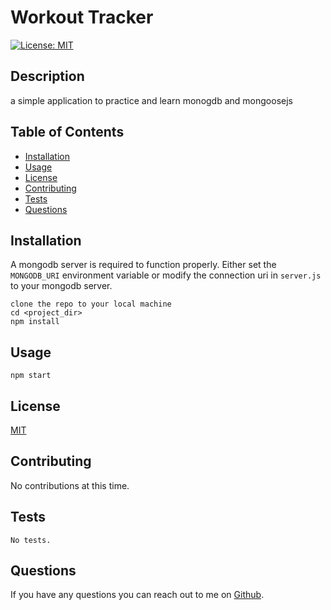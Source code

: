 # Workout Tracker
[![License: MIT](https://img.shields.io/badge/License-MIT-yellow.svg)](https://opensource.org/licenses/MIT)
## Description
a simple application to practice and learn monogdb and mongoosejs

## Table of Contents
* [Installation](#installation)
* [Usage](#usage)
* [License](#license)
* [Contributing](#contributing)
* [Tests](#tests)
* [Questions](#questions)

## Installation
A mongodb server is required to function properly. Either set the `MONGODB_URI` environment
variable or modify the connection uri in `server.js` to your mongodb server.
```
clone the repo to your local machine
cd <project_dir>
npm install
```

## Usage
```
npm start
```

## License
[MIT](https://opensource.org/licenses/MIT)

## Contributing
No contributions at this time.

## Tests
```
No tests.
```

## Questions
If you have any questions you can reach out to me on [Github](https://github.com/brhue).
